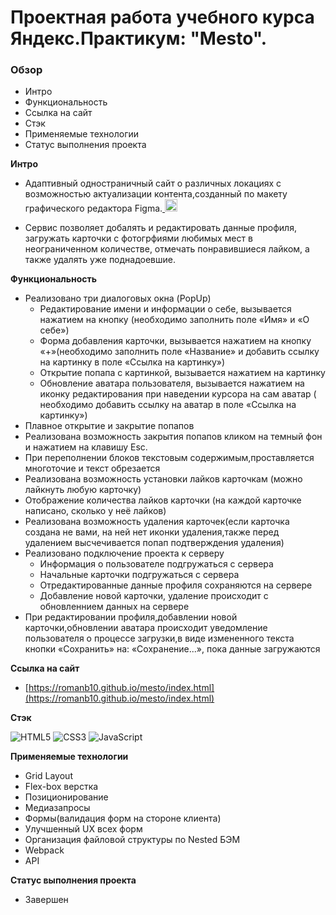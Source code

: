 # Проектная работа учебного курса Яндекс.Практикум: "Mesto".

### Обзор

* Интро
* Функциональность
* Ссылка на сайт
* Стэк
* Применяемые технологии
* Статус выполнения проекта

**Интро**
* <p align="left"> Адаптивный одностраничный сайт о различных локациях с возможностью актуализации контента,созданный по макету графического редактора Figma.<a href="https://www.figma.com/" target="_blank" rel="noreferrer"> <img src="https://www.vectorlogo.zone/logos/figma/figma-icon.svg" alt="figma" width="20" height="20"/> </a></p>
* Сервис позволяет добалять и редактировать данные профиля, загружать карточки с фотогрфиями любимых мест в неограниченном количестве, отмечать понравившиеся лайком, а также удалять уже поднадоевшие.

**Функциональность**
  - Реализовано три диалоговых окна (PopUp)
      - Редактирование имени и информации о себе, вызывается нажатием на кнопку (необходимо заполнить поле «Имя» и «О себе»)
      - Форма добавления карточки, вызывается нажатием на кнопку «+»(необходимо заполнить поле «Название» и добавить ссылку на картинку в поле «Ссылка на картинку»)
      - Открытие попапа с картинкой, вызывается нажатием на картинку
      - Обновление аватара пользователя, вызывается нажатием на иконку редактирования при наведении курсора на сам аватар ( необходимо добавить ссылку на аватар в поле «Ссылка на картинку»)
  - Плавное открытие и закрытие попапов
  - Реализована возможность закрытия попапов кликом на темный фон и нажатием на клавишу Esc.
  - При переполнении блоков текстовым содержимым,проставляется многоточие и текст обрезается
  - Реализована возможность установки лайков карточкам (можно лайкнуть любую карточку)
  - Отображение количества лайков карточки (на каждой карточке написано, сколько у неё лайков)
  - Реализована возможность удаления карточек(если карточка создана не вами, на ней нет иконки удаления,также перед удалением высчечивается попап подтверждения удаления)
  - Реализовано подключение проекта к серверу
      - Информация о пользователе подгружаться с сервера
      - Начальные карточки подгружаться с сервера
      - Отредактированные данные профиля сохраняются на сервере
      - Добавление новой карточки, удаление происходит с обновленнием данных на сервере
  - При редактировании профиля,добавлении новой карточки,обновлении аватара происходит уведомление пользователя о процессе загрузки,в виде измененного текста кнопки «Сохранить» на: «Сохранение...», пока данные загружаются
  
  
**Ссылка на сайт**
* [https://romanb10.github.io/mesto/index.html](https://romanb10.github.io/mesto/index.html)

**Стэк**

![HTML5](https://img.shields.io/badge/html5-%23E34F26.svg?style=for-the-badge&logo=html5&logoColor=white)
![CSS3](https://img.shields.io/badge/css3-%231572B6.svg?style=for-the-badge&logo=css3&logoColor=white)
![JavaScript](https://img.shields.io/badge/javascript-%23323330.svg?style=for-the-badge&logo=javascript&logoColor=%23F7DF1E)

**Применяемые технологии**
* Grid Layout
* Flex-box верстка
* Позиционирование
* Медиазапросы
* Формы(валидация форм на стороне клиента)
* Улучшенный UX всех форм
* Организация файловой структуры по Nested БЭМ
* Webpack
* API

**Статус выполнения проекта**
* Завершен
